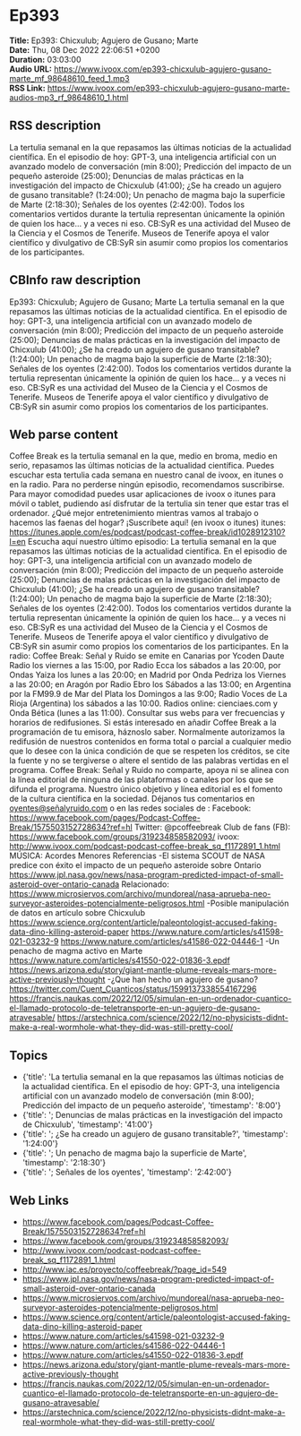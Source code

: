 # Ep393  
**Title:** Ep393: Chicxulub; Agujero de Gusano; Marte  
**Date:** Thu, 08 Dec 2022 22:06:51 +0200  
**Duration:** 03:03:00  
**Audio URL:** https://www.ivoox.com/ep393-chicxulub-agujero-gusano-marte_mf_98648610_feed_1.mp3  
**RSS Link:** https://www.ivoox.com/ep393-chicxulub-agujero-gusano-marte-audios-mp3_rf_98648610_1.html  

## RSS description
La tertulia semanal en la que repasamos las últimas noticias de la actualidad científica. En el episodio de hoy: GPT-3, una inteligencia artificial con un avanzado modelo de conversación (min 8:00); Predicción del impacto de un pequeño asteroide (25:00); Denuncias de malas prácticas en la investigación del impacto de Chicxulub (41:00); ¿Se ha creado un agujero de gusano transitable? (1:24:00); Un penacho de magma bajo la superficie de Marte (2:18:30); Señales de los oyentes (2:42:00). Todos los comentarios vertidos durante la tertulia representan únicamente la opinión de quien los hace... y a veces ni eso. CB:SyR es una actividad del Museo de la Ciencia y el Cosmos de Tenerife. Museos de Tenerife apoya el valor científico y divulgativo de CB:SyR sin asumir como propios los comentarios de los participantes.

## CBInfo raw description
Ep393: Chicxulub; Agujero de Gusano; Marte
La tertulia semanal en la que repasamos las últimas noticias de la actualidad científica. En el episodio de hoy: GPT-3, una inteligencia artificial con un avanzado modelo de conversación (min 8:00); Predicción del impacto de un pequeño asteroide (25:00); Denuncias de malas prácticas en la investigación del impacto de Chicxulub (41:00); ¿Se ha creado un agujero de gusano transitable? (1:24:00); Un penacho de magma bajo la superficie de Marte (2:18:30); Señales de los oyentes (2:42:00). Todos los comentarios vertidos durante la tertulia representan únicamente la opinión de quien los hace... y a veces ni eso. CB:SyR es una actividad del Museo de la Ciencia y el Cosmos de Tenerife. Museos de Tenerife apoya el valor científico y divulgativo de CB:SyR sin asumir como propios los comentarios de los participantes.




## Web parse content
Coffee Break es la tertulia semanal en la que, medio en broma, medio en serio, repasamos las últimas noticias de la actualidad científica. Puedes escuchar esta tertulia cada semana en nuestro canal de ivoox, en itunes o en la radio. Para no perderse ningún episodio, recomendamos suscribirse. Para mayor comodidad puedes usar aplicaciones de ivoox o itunes para móvil o tablet, pudiendo así disfrutar de la tertulia sin tener que estar tras el ordenador. ¿Qué mejor entretenimiento mientras vamos al trabajo o hacemos las faenas del hogar? ¡Suscríbete aquí! (en ivoox o itunes) itunes: https://itunes.apple.com/es/podcast/podcast-coffee-break/id1028912310?l=en Escucha aquí nuestro último episodio: La tertulia semanal en la que repasamos las últimas noticias de la actualidad científica. En el episodio de hoy: GPT-3, una inteligencia artificial con un avanzado modelo de conversación (min 8:00); Predicción del impacto de un pequeño asteroide (25:00); Denuncias de malas prácticas en la investigación del impacto de Chicxulub (41:00); ¿Se ha creado un agujero de gusano transitable? (1:24:00); Un penacho de magma bajo la superficie de Marte (2:18:30); Señales de los oyentes (2:42:00). Todos los comentarios vertidos durante la tertulia representan únicamente la opinión de quien los hace… y a veces ni eso. CB:SyR es una actividad del Museo de la Ciencia y el Cosmos de Tenerife. Museos de Tenerife apoya el valor científico y divulgativo de CB:SyR sin asumir como propios los comentarios de los participantes. En la radio: Coffee Break: Señal y Ruido se emite en Canarias por Ycoden Daute Radio los viernes a las 15:00, por Radio Ecca los sábados a las 20:00, por Ondas Yaiza los lunes a las 20:00; en Madrid por Onda Pedriza los Viernes a las 20:00; en Aragón por Radio Ebro los Sábados a las 13:00; en Argentina por la FM99.9 de Mar del Plata los Domingos a las 9:00; Radio Voces de La Rioja (Argentina) los sábados a las 10:00. Radios online: cienciaes.com y Onda Bética (lunes a las 11:00). Consultar sus webs para ver frecuencias y horarios de redifusiones. Si estás interesado en añadir Coffee Break a la programación de tu emisora, háznoslo saber. Normalmente autorizamos la redifusión de nuestros contenidos en forma total o parcial a cualquier medio que lo desee con la única condición de que se respeten los créditos, se cite la fuente y no se tergiverse o altere el sentido de las palabras vertidas en el programa. Coffee Break: Señal y Ruido no comparte, apoya ni se alinea con la línea editorial de ninguna de las plataformas o canales por los que se difunda el programa. Nuestro único objetivo y línea editorial es el fomento de la cultura científica en la sociedad. Déjanos tus comentarios en oyentes@señalyruido.com o en las redes sociales de : Facebook: https://www.facebook.com/pages/Podcast-Coffee-Break/1575503152728634?ref=hl Twitter: @pcoffeebreak Club de fans (FB): https://www.facebook.com/groups/319234858582093/ ivoox: http://www.ivoox.com/podcast-podcast-coffee-break_sq_f1172891_1.html MÚSICA: Acordes Menores Referencias -El sistema SCOUT de NASA predice con éxito el impacto de un pequeño asteroide sobre Ontario https://www.jpl.nasa.gov/news/nasa-program-predicted-impact-of-small-asteroid-over-ontario-canada Relacionado: https://www.microsiervos.com/archivo/mundoreal/nasa-aprueba-neo-surveyor-asteroides-potencialmente-peligrosos.html -Posible manipulación de datos en artículo sobre Chicxulub https://www.science.org/content/article/paleontologist-accused-faking-data-dino-killing-asteroid-paper https://www.nature.com/articles/s41598-021-03232-9 https://www.nature.com/articles/s41586-022-04446-1 -Un penacho de magma activo en Marte https://www.nature.com/articles/s41550-022-01836-3.epdf https://news.arizona.edu/story/giant-mantle-plume-reveals-mars-more-active-previously-thought -¿Que han hecho un agujero de gusano? https://twitter.com/Cuent_Cuanticos/status/1599137338554167296 https://francis.naukas.com/2022/12/05/simulan-en-un-ordenador-cuantico-el-llamado-protocolo-de-teletransporte-en-un-agujero-de-gusano-atravesable/ https://arstechnica.com/science/2022/12/no-physicists-didnt-make-a-real-wormhole-what-they-did-was-still-pretty-cool/

## Topics
- {'title': 'La tertulia semanal en la que repasamos las últimas noticias de la actualidad científica. En el episodio de hoy: GPT-3, una inteligencia artificial con un avanzado modelo de conversación (min 8:00); Predicción del impacto de un pequeño asteroide', 'timestamp': '8:00'}
- {'title': '; Denuncias de malas prácticas en la investigación del impacto de Chicxulub', 'timestamp': '41:00'}
- {'title': '; ¿Se ha creado un agujero de gusano transitable?', 'timestamp': '1:24:00'}
- {'title': '; Un penacho de magma bajo la superficie de Marte', 'timestamp': '2:18:30'}
- {'title': '; Señales de los oyentes', 'timestamp': '2:42:00'}
## Web Links
- https://www.facebook.com/pages/Podcast-Coffee-Break/1575503152728634?ref=hl
- https://www.facebook.com/groups/319234858582093/
- http://www.ivoox.com/podcast-podcast-coffee-break_sq_f1172891_1.html
- http://www.iac.es/proyecto/coffeebreak/?page_id=549
- https://www.jpl.nasa.gov/news/nasa-program-predicted-impact-of-small-asteroid-over-ontario-canada
- https://www.microsiervos.com/archivo/mundoreal/nasa-aprueba-neo-surveyor-asteroides-potencialmente-peligrosos.html
- https://www.science.org/content/article/paleontologist-accused-faking-data-dino-killing-asteroid-paper
- https://www.nature.com/articles/s41598-021-03232-9
- https://www.nature.com/articles/s41586-022-04446-1
- https://www.nature.com/articles/s41550-022-01836-3.epdf
- https://news.arizona.edu/story/giant-mantle-plume-reveals-mars-more-active-previously-thought
- https://francis.naukas.com/2022/12/05/simulan-en-un-ordenador-cuantico-el-llamado-protocolo-de-teletransporte-en-un-agujero-de-gusano-atravesable/
- https://arstechnica.com/science/2022/12/no-physicists-didnt-make-a-real-wormhole-what-they-did-was-still-pretty-cool/